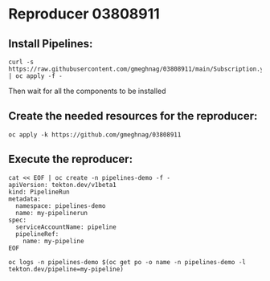 # Reproducer 03808911

## Install Pipelines:
```
curl -s https://raw.githubusercontent.com/gmeghnag/03808911/main/Subscription.yaml | oc apply -f -
```
Then wait for all the components to be installed


## Create the needed resources for the reproducer:
```
oc apply -k https://github.com/gmeghnag/03808911
```

## Execute the reproducer:
```
cat << EOF | oc create -n pipelines-demo -f -
apiVersion: tekton.dev/v1beta1
kind: PipelineRun
metadata:
  namespace: pipelines-demo
  name: my-pipelinerun
spec:
  serviceAccountName: pipeline
  pipelineRef:
    name: my-pipeline
EOF
```
```
oc logs -n pipelines-demo $(oc get po -o name -n pipelines-demo -l tekton.dev/pipeline=my-pipeline)
```